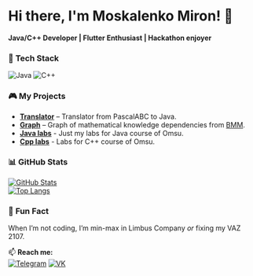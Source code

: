 # Hi there, I'm Moskalenko Miron! 👋  

**Java/C++ Developer | Flutter Enthusiast | Hackathon enjoyer**  

### 🔧 **Tech Stack**  
![Java](https://img.shields.io/badge/Java-ED8B00?logo=openjdk&logoColor=white)
![C++](https://img.shields.io/badge/C++-00599C?logo=c%2B%2B&logoColor=white)


### 🎮 **My Projects**  
- **[Translator](https://github.com/shreddedInk/Translator)** – Translator from PascalABC to Java.
- **[Graph](https://gitlab.com/buchvan/dependency_graph)** – Graph of mathematical knowledge dependencies from [BMM](https://great-math.ru/project/44).  
- **[Java labs](https://github.com/shreddedInk/JavaLabs)** - Just my labs for Java course of Omsu.
- **[Cpp labs](https://github.com/shreddedInk/cppLabsSecondCourse)** - Labs for C++ course of Omsu.

### 📊 **GitHub Stats**  
[![GitHub Stats](https://github-readme-stats.vercel.app/api?username=shreddedInk&show_icons=true&theme=dark)](https://github.com/shreddedInk)  
[![Top Langs](https://github-readme-stats.vercel.app/api/top-langs/?username=shreddedInk&layout=compact&theme=vision-friendly-dark)](https://github.com/shreddedInk)  

### 🌟 **Fun Fact**  
When I’m not coding, I’m min-max in Limbus Company *or* fixing my VAZ 2107.  

📫 **Reach me:**  
[![Telegram](https://img.shields.io/badge/-Telegram-26A5E4?logo=telegram)](https://t.me/shredded_Ink)
[![VK](https://img.shields.io/badge/-VK-0077FF?logo=vk&logoColor=white)](https://vk.com/shredded_ink) 
